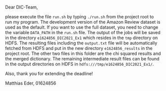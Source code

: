 Dear DIC-Team,

please execute the file `run.sh` by typing `./run.sh` from the project root to run my program. The development version 
of the Amazon Review dataset is used as the default. If you want to use the full dataset, you need to change the 
variable `DATA_PATH` in the `run.sh` file. The output of the jobs will be saved in the directory `e1624856_DIC2021_Ex1` 
which resides in the `tmp` directory on HDFS. The resulting files including the `output.txt` file will be automatically
fetched from HDFS and put in the new directory `e1624856_results` in the project root. The other two files in this
folder are the chi squared results and the merged dictionary. The remaining intermediate result files can be found in 
the output directories on HDFS in `hdfs:///tmp/e1624856_DIC2021_Ex1/`.

Also, thank you for extending the deadline!

Matthias Eder, 01624856